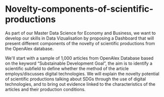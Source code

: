 # Novelty-components-of-scientific-productions
As part of our Master Data Science for Economy and Business, we want to develop our skills in Data Vizualisation by proposing a Dashboard that will present different components of the novelty of scientific productions from the OpenAlex database.

We'll start with a sample of 1,000 articles from OpenAlex Database based on the keyword “Substainable Development Goal”, the aim is to identify a scientific subfield to define whether the method of the article employs/discusses digital technologies. We will explain the novelty potential of scientific productions talking about SDGs through the use of digital technologies, and to bring out evidence linked to the characteristics of the articles and their production conditions.
